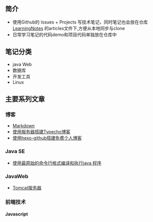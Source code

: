 ## 简介
- 使用Github的 Issues + Projects 写技术笔记，同时笔记也会放在仓库 [LearningNotes](https://github.com/huangtiancai/LearningNotes) 的articles文件下,方便从本地同步与clone
- 日常学习笔记的代码demo和项目代码单独放在仓库中

## 笔记分类
- java Web
- 数据库
- 开发工具
- Linux

## 主要系列文章
### 博客
- [Markdown](https://github.com/huangtiancai/LearningNotes/issues/5)
- [使用服务器搭建Typecho博客](https://github.com/huangtiancai/LearningNotes/issues/6)
- [使用hexo-github搭建免费个人博客](https://github.com/huangtiancai/LearningNotes/issues/7)

### Java SE
- [使用最原始的命令行格式编译和执行java 程序](https://github.com/huangtiancai/LearningNotes/issues/1)
### JavaWeb
- [Tomcat服务器](https://github.com/huangtiancai/LearningNotes/issues/2)

### 前端技术
#### Javascript



